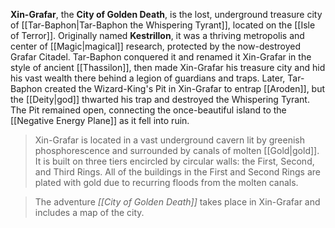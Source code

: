 > 
**Xin-Grafar**, the **City of Golden Death**, is the lost, underground treasure city of [[Tar-Baphon|Tar-Baphon the Whispering Tyrant]], located on the [[Isle of Terror]]. Originally named **Kestrillon**, it was a thriving metropolis and center of [[Magic|magical]] research, protected by the now-destroyed Grafar Citadel. Tar-Baphon conquered it and renamed it Xin-Grafar in the style of ancient [[Thassilon]], then made Xin-Grafar his treasure city and hid his vast wealth there behind a legion of guardians and traps. Later, Tar-Baphon created the Wizard-King's Pit in Xin-Grafar to entrap [[Aroden]], but the [[Deity|god]] thwarted his trap and destroyed the Whispering Tyrant. The Pit remained open, connecting the once-beautiful island to the [[Negative Energy Plane]] as it fell into ruin.
> Xin-Grafar is located in a vast underground cavern lit by greenish phosphorescence and surrounded by canals of molten [[Gold|gold]]. It is built on three tiers encircled by circular walls: the First, Second, and Third Rings. All of the buildings in the First and Second Rings are plated with gold due to recurring floods from the molten canals.


> The adventure *[[City of Golden Death]]* takes place in Xin-Grafar and includes a map of the city.






